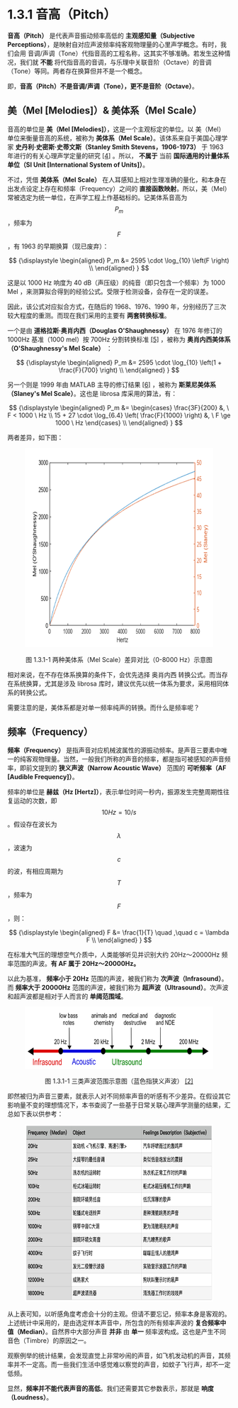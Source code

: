 
# 1.3.1 音高（Pitch）

**音高（Pitch）** 是代表声音振动频率高低的 **主观感知量（Subjective Perceptions）**，是映射自对应声波频率纯客观物理量的心里声学概念。有时，我们会用 音调/声调（Tone）代指音高的工程名称，这其实不够准确。若发生这种情况，我们就 **不能** 将代指音高的音调，与乐理中关联音阶（Octave）的音调（Tone）等同。两者存在换算但并不是一个概念。

即，**音高（Pitch）不是音调/声调（Tone），更不是音阶（Octave）**。
	
## **美（Mel [Melodies]）& 美体系（Mel Scale）**

音高的单位是 **美（Mel [Melodies]）**，这是一个主观标定的单位。以 美（Mel）单位来衡量音高的系统，被称为 **美体系（Mel Scale）**。该体系来自于美国心理学家 **史丹利·史密斯·史蒂文斯（Stanley Smith Stevens，1906-1973）** 于 1963 年进行的有关心理声学定量的研究 [\[4\]][ref] 。所以， **不属于** 当前 **国际通用的计量体系单位（SI Unit [International System of Units]）**。

不过，凭借 **美体系（Mel Scale）** 在人耳感知上相对生理准确的量化，和本身在出发点设定上存在和频率（Frequency）之间的 **直接函数映射**。所以，美（Mel）常被选定为统一单位，在声学工程上作基础标的。记美体系音高为 $$P_m$$ ，频率为 $$F$$ ，有 1963 的早期换算（现已废弃）：

$$
{\displaystyle 
 \begin{aligned}
   P_m &= 2595 \cdot \log_{10} \left(F \right) \\
 \end{aligned}
}
$$

这是以 1000 Hz 响度为 40 dB（声压级）的纯音（即只包含一个频率）为 1000 Mel ，来测算拟合得到的经验公式。受限于检测设备，会存在一定的误差。

因此，该公式对应拟合方式，在随后的 1968、1976、1990 年，分别经历了三次较大程度的重测。而现在我们采用的主要有 **两套转换标准**。

一个是由 **道格拉斯·奥肖内西（Douglas O'Shaughnessy）** 在 1976 年修订的 1000Hz 基准（1000 mel）按 700Hz 分割转换标准 [\[5\]][ref] ，被称为 **奥肖内西美体系（O'Shaughnessy's Mel Scale）** ：

$$
{\displaystyle 
 \begin{aligned}
   P_m &= 2595 \cdot \log_{10} \left(1 + \frac{F}{700} \right) \\
 \end{aligned}
}
$$

另一个则是 1999 年由 MATLAB 主导的修订结果 [\[6\]][ref] ，被称为 **斯莱尼美体系（Slaney's Mel Scale）**。这也是 librosa 库采用的算法，有：

$$
{\displaystyle 
 \begin{aligned}
   P_m
   &= \begin{cases}
     \frac{3F}{200} &, \ F < 1000 \ Hz \\
     15 + 27 \cdot \log_{6.4} \left( \frac{F}{1000} \right) &, \ F \ge 1000 \ Hz 
   \end{cases} \\
 \end{aligned}
}
$$

两者差异，如下图：

<center>
<figure>
   <img  
      width = "600" height = "450"
      src="../../Pictures/pitch_compare_Slaney_Osha.png" alt="">
    <figcaption>
      <p>图 1.3.1-1 两种美体系（Mel Scale）差异对比（0-8000 Hz）示意图</p>
   </figcaption>
</figure>
</center>

相对来说，在不存在体系换算的条件下，会优先选择 奥肖内西 转换公式。而当存在系统换算，尤其是涉及 librosa 库时，建议优先以统一体系为要求，采用相同体系的转换公式。

需要注意的是，美体系都是对单一频率纯声的转换。而什么是频率呢？

## **频率（Frequency）**

**频率（Frequency）** 是指声音对应机械波属性的源振动频率。是声音三要素中唯一的纯客观物理量。当然，一般我们所称的声音的频率，都是指可被感知的声音频率，即前文提到的 **狭义声波（Narrow Acoustic Wave）** 范围的 **可听频率（AF [Audible Frequency]）**。

频率的单位是 **赫兹（Hz [Hertz]）**，表示单位时间一秒内，振源发生完整周期性往复运动的次数，即 $$10 Hz = 10/s$$ 。假设存在波长为 $$\lambda$$ ，波速为 $$c$$ 的波，有相应周期为 $$T$$ ，频率为 $$F$$ ，则：

$$
{\displaystyle 
 \begin{aligned}
   F &= \frac{1}{T} \quad ,\quad c = \lambda F \\
 \end{aligned}
}
$$

在标准大气压的理想空气介质中，人类能够听见并识别大约 20Hz～20000Hz 频率范围的声波。**有 AF 属于 20Hz～20000Hz。**

以此为基准， **频率小于 20Hz** 范围的声波，被我们称为 **次声波（Infrasound）**。而 **频率大于 20000Hz** 范围的声波，被我们称为 **超声波（Ultrasound）**。次声波和超声波都是相对于人而言的 **单阈范围域**。

<center>
<figure>
   <img  
      width = "600" height = "140"
      src="../../Pictures/Ultrasound_range_diagram.png" alt="">
    <figcaption>
      <p>图 1.3.1-1 三类声波范围示意图（蓝色指狭义声波） <a href="References_1.md">[2]</a></p>
   </figcaption>
</figure>
</center>

即然被归为声音三要素，就表示人对不同频率声音的听感有不少差异。在假设其它影响量不变的理想情况下，本书查阅了一些基于日常关联心理声学测量的结果，汇总如下表以供参考：

<center>
<figure>
   <img  
      width = "620" height = "400"
      src="../../Pictures/sound_frequency_table_cn.png" alt="">
</figure>
</center>

从上表可知，以听感角度考虑会十分的主观。但请不要忘记，频率本身是客观的。上述统计中采用的，是由选定样本声音中，所包含的所有频率声波的 **复合频率中值（Median）**。自然界中大部分声音 **并非** 由 **单一** 频率波构成。这也是产生不同音色（Timbre）的原因之一。

观察例举的统计结果，会发现直觉上非常吵闹的声音，如飞机发动机的声音，其频率并不一定高。而一些我们生活中感觉难以察觉的声音，如蚊子飞行声，却不一定低频。

显然，**频率并不能代表声音的高低**。我们还需要其它参数表示，那就是 **响度（Loudness）**。


[ref]: References_1.md